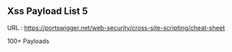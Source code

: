 ## Xss Payload List 5

URL : https://portswigger.net/web-security/cross-site-scripting/cheat-sheet

100+ Payloads
